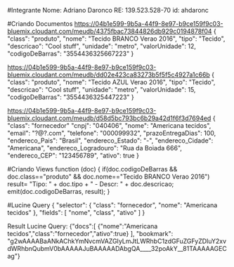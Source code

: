 #Integrante
Nome: Adriano Daronco
RE: 139.523.528-70
id: ahdaronc

#Criando Documentos
https://04b1e599-9b5a-44f9-8e97-b9ce159f9c03-bluemix.cloudant.com/meudb/4375fbac73844826db929c0194878f04
{
"class": "produto",
"nome": "Tecido BRANCO Verao 2016",
"tipo": "Tecido",
"descricao": "Cool stuff",
"unidade": "metro",
"valorUnidade": 12,
"codigoDeBarras": "3554436325667223"
}

https://04b1e599-9b5a-44f9-8e97-b9ce159f9c03-bluemix.cloudant.com/meudb/dd02e423ca83273b5f5f5c4927a1c66b
{
"class": "produto",
"nome": "Tecido AZUL Verao 2016",
"tipo": "Tecido",
"descricao": "Cool stuff",
"unidade": "metro",
"valorUnidade": 15,
"codigoDeBarras": "3554436325447223"
}

https://04b1e599-9b5a-44f9-8e97-b9ce159f9c03-bluemix.cloudant.com/meudb/d58d5bc793bc6b29a42d1f6f3d7694ed
{
"class": "fornecedor"
"cnpj": "040406",
"nome": "Americana tecidos",
"email": "?@?.com",
"telefone": "000099932",
"prazoEntregaDias": 100,
"endereco_Pais": "Brasil",
"endereco_Estado": "-",
"endereco_Cidade": "Americana",
"endereco_Logradouro": "Rua da Boiada 666",
"endereco_CEP": "123456789",
"ativo": true
}

#Criando Views
function (doc) {
   if(doc.codigoDeBarras && doc.class=="produto" && doc.nome=="Tecido BRANCO Verao 2016")   
   result= "Tipo: " + doc.tipo + " - Descr: " + doc.descricao;
   emit(doc.codigoDeBarras, result);
}

#Lucine Query
{
"selector": {
"class": "fornecedor",
"nome": "Americana tecidos"
},
 "fields": [
    "nome", "class", "ativo"
]
}

Result Lucine Query:
{"docs":[
{"nome":"Americana tecidos","class":"fornecedor","ativo":true}
],
"bookmark": "g2wAAAABaANkAChkYmNvcmVAZGIyLmJtLWRhbC1zdGFuZGFyZDIuY2xvdWRhbnQubmV0bAAAAAJuBAAAAADAbgQA____32poAkY__81TAAAAAGECag"}

